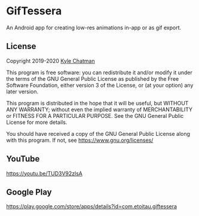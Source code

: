 # GifTessera
An Android app for creating low-res animations in-app or as gif export.

## License
Copyright 2019-2020 [Kyle Chatman](http://www.kchatman.com)

This program is free software: you can redistribute it and/or modify
it under the terms of the GNU General Public License as published by
the Free Software Foundation, either version 3 of the License, or
(at your option) any later version.

This program is distributed in the hope that it will be useful,
but WITHOUT ANY WARRANTY; without even the implied warranty of
MERCHANTABILITY or FITNESS FOR A PARTICULAR PURPOSE.  See the
GNU General Public License for more details.

You should have received a copy of the GNU General Public License
along with this program.  If not, see <https://www.gnu.org/licenses/>

## YouTube
https://youtu.be/TUD3V92zlsA

## Google Play
https://play.google.com/store/apps/details?id=com.etoitau.giftessera
